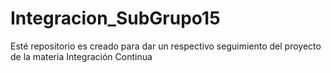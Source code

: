 # Integracion_SubGrupo15
Esté repositorio es creado para dar un respectivo seguimiento del proyecto de la materia Integración Continua 

